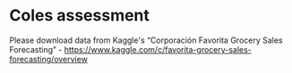 # Coles assessment

Please download data from Kaggle's “Corporación Favorita Grocery Sales Forecasting” - https://www.kaggle.com/c/favorita-grocery-sales-forecasting/overview
